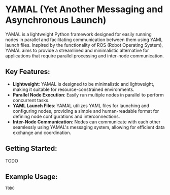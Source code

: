# YAMAL (Yet Another Messaging and Asynchronous Launch)

YAMAL is a lightweight Python framework designed for easily running nodes in parallel and facilitating communication between them using YAML launch files. Inspired by the functionality of ROS (Robot Operating System), YAMAL aims to provide a streamlined and minimalistic alternative for applications that require parallel processing and inter-node communication.

## Key Features:
- **Lightweight**: YAMAL is designed to be minimalistic and lightweight, making it suitable for resource-constrained environments.
- **Parallel Node Execution**: Easily run multiple nodes in parallel to perform concurrent tasks.
- **YAML Launch Files**: YAMAL utilizes YAML files for launching and configuring nodes, providing a simple and human-readable format for defining node configurations and interconnections.
- **Inter-Node Communication**: Nodes can communicate with each other seamlessly using YAMAL's messaging system, allowing for efficient data exchange and coordination.

## Getting Started:
TODO

## Example Usage:
```python
TODO
